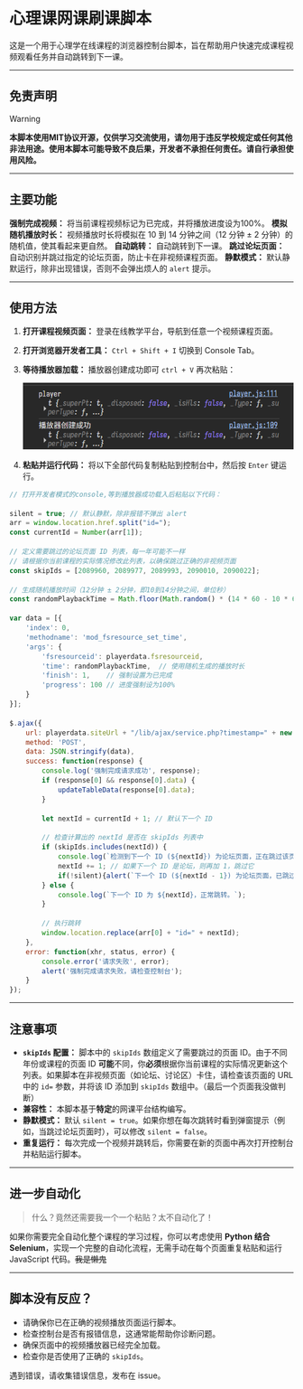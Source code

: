 # 心理课网课刷课脚本

这是一个用于心理学在线课程的浏览器控制台脚本，旨在帮助用户快速完成课程视频观看任务并自动跳转到下一课。

-----

## 免责声明

> [!WARNING] 
> **本脚本使用MIT协议开源，仅供学习交流使用，请勿用于违反学校规定或任何其他非法用途。使用本脚本可能导致不良后果，开发者不承担任何责任。请自行承担使用风险。**

-----

## 主要功能

**强制完成视频：** 将当前课程视频标记为已完成，并将播放进度设为100%。
**模拟随机播放时长：** 视频播放时长将模拟在 10 到 14 分钟之间（12 分钟 ± 2 分钟）的随机值，使其看起来更自然。
**自动跳转：** 自动跳转到下一课。
**跳过论坛页面：** 自动识别并跳过指定的论坛页面，防止卡在非视频课程页面。
**静默模式：** 默认静默运行，除非出现错误，否则不会弹出烦人的 `alert` 提示。

-----

## 使用方法

1.  **打开课程视频页面：** 登录在线教学平台，导航到任意一个视频课程页面。
2.  **打开浏览器开发者工具：** `Ctrl + Shift + I` 切换到 Console Tab。
3.  **等待播放器加载：** 播放器创建成功即可 `ctrl + V` 再次粘贴：

    ![播放器创建](image.png)
4.  **粘贴并运行代码：** 将以下全部代码复制粘贴到控制台中，然后按 `Enter` 键运行。

<!-- end list -->

```javascript
// 打开开发者模式的console,等到播放器成功载入后粘贴以下代码：

silent = true; // 默认静默，除非报错不弹出 alert
arr = window.location.href.split("id=");
const currentId = Number(arr[1]);

// 定义需要跳过的论坛页面 ID 列表，每一年可能不一样
// 请根据你当前课程的实际情况修改此列表，以确保跳过正确的非视频页面
const skipIds = [2089960, 2089977, 2089993, 2090010, 2090022];

// 生成随机播放时间（12分钟 ± 2分钟，即10到14分钟之间，单位秒）
const randomPlaybackTime = Math.floor(Math.random() * (14 * 60 - 10 * 60 + 1)) + 10 * 60;

var data = [{
    'index': 0,
    'methodname': 'mod_fsresource_set_time',
    'args': {
        'fsresourceid': playerdata.fsresourceid,
        'time': randomPlaybackTime,  // 使用随机生成的播放时长
        'finish': 1,    // 强制设置为已完成
        'progress': 100 // 进度强制设为100%
    }
}];

$.ajax({
    url: playerdata.siteUrl + "/lib/ajax/service.php?timestamp=" + new Date().getTime() + "&sesskey=" + playerdata.sesskey,
    method: 'POST',
    data: JSON.stringify(data),
    success: function(response) {
        console.log('强制完成请求成功', response);
        if (response[0] && response[0].data) {
            updateTableData(response[0].data);
        }

        let nextId = currentId + 1; // 默认下一个 ID

        // 检查计算出的 nextId 是否在 skipIds 列表中
        if (skipIds.includes(nextId)) {
            console.log(`检测到下一个 ID (${nextId}) 为论坛页面，正在跳过该页面。`);
            nextId += 1; // 如果下一个 ID 是论坛，则再加 1，跳过它
            if(!silent){alert(`下一个 ID (${nextId - 1}) 为论坛页面，已跳过，自动跳转至 ${nextId}。`);}
        } else {
            console.log(`下一个 ID 为 ${nextId}，正常跳转。`);
        }

        // 执行跳转
        window.location.replace(arr[0] + "id=" + nextId);
    },
    error: function(xhr, status, error) {
        console.error('请求失败', error);
        alert('强制完成请求失败，请检查控制台');
    }
});
```

-----

## 注意事项

  * **`skipIds` 配置：** 脚本中的 `skipIds` 数组定义了需要跳过的页面 ID。由于不同年份或课程的页面 ID **可能**不同，你**必须**根据你当前课程的实际情况更新这个列表。如果脚本在非视频页面（如论坛、讨论区）卡住，请检查该页面的 URL 中的 `id=` 参数，并将该 ID 添加到 `skipIds` 数组中。（最后一个页面我没做判断）
  * **兼容性：** 本脚本基于**特定**的网课平台结构编写。
  * **静默模式：** 默认 `silent = true`。如果你想在每次跳转时看到弹窗提示（例如，当跳过论坛页面时），可以修改 `silent = false`。
  * **重复运行：** 每次完成一个视频并跳转后，你需要在新的页面中再次打开控制台并粘贴运行脚本。

-----

## 进一步自动化

> 什么？竟然还需要我一个一个粘贴？太不自动化了！

如果你需要完全自动化整个课程的学习过程，你可以考虑使用 **Python 结合 Selenium**，实现一个完整的自动化流程，无需手动在每个页面重复粘贴和运行 JavaScript 代码。<del>我是懒鬼</del>

-----

## 脚本没有反应？

- 请确保你已在正确的视频播放页面运行脚本。
- 检查控制台是否有报错信息，这通常能帮助你诊断问题。
- 确保页面中的视频播放器已经完全加载。
- 检查你是否使用了正确的 `skipIds`。

遇到错误，请收集错误信息，发布在 issue。
